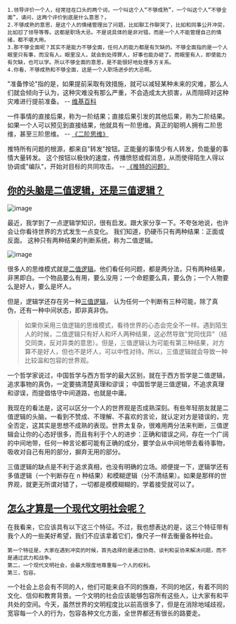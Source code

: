 
```
1.领导评价一个人，经常挂在口头的两个词，一个叫这个人“不够成熟”，一个叫这个人“不够全面”，请问，这两个评价到底是什么意思？。
2.不够成熟的意思，是这个人的情绪管理出了问题，比如聊工作聊哭了，比如和同事公开冲突，比如怼了领导等等。这都是职场大忌。不是说具体的是非对错，而是一个人不能管理自己的情绪，都不堪大用。
3.那不够全面呢？其实不是能力不够全面，任何人的能力都是有欠缺的。不够全面指的是一个人眼里只有事，而没有人。眼里没人，就会到处得罪人，好事也能办砸了。而眼里有人，即使能力有欠缺，也可以学。所以不够全面的意思，是不能很好地处理多方关系。
4.你看，不够成熟和不够全面，这是一个人职场进步的大忌啊。
```

"准备悖论"指的是，如果提前采取有效措施，就可以减轻某种未来的灾难，那么人们就会倾向于认为，这种灾难没有那么严重，不会造成太大损害，从而阻碍对这种灾难进行提前准备。
-- [维基百科](https://en.wikipedia.org/wiki/Preparedness_paradox)

一件事情的直接后果，称为一阶结果；直接后果引发的其他后果，称为二阶结果。
如果一个人可以预见到直接结果，他就具有一阶思维。真正的聪明人拥有二阶思维，甚至三阶思维。
-- [《二阶思维》](https://fs.blog/second-order-thinking/)

推特所有问题的根源，都来自"转发"按钮。正能量的事情少有人转发，负能量的事情大量转发。
这个按钮以极快的速度，传播愤怒或假消息，从而使得陌生人得以协调或"编队"，开始对目标的共同攻击。
-- [《推特的问题》](https://noahpinion.substack.com/p/twitters-problems-a-roundup)

## [你的头脑是二值逻辑，还是三值逻辑？](https://www.ruanyifeng.com/blog/2020/10/weekly-issue-131.html)

![image](https://user-images.githubusercontent.com/117549124/200160620-db6ab505-bb9a-4210-a910-9bb5d352ddc2.png)

最近，我学到了一点逻辑学知识，很有启发。跟大家分享一下。不夸张地说，也许会让你看待世界的方式发生一点变化。
我们知道，扔硬币只有两种结果：正面或反面。 这种只有两种结果的判断系统，称为二值逻辑。

![image](https://user-images.githubusercontent.com/117549124/200160619-e12ffe1f-867a-4e06-9712-45d132f8835f.png)

很多人的思维模式就是[二值逻辑](https://baike.baidu.com/item/二值逻辑)。他们看任何问题，都是两分法，只有两种结果，非黑即白。一个物品要么有用，要么没用；一个命题要么真，要么伪；一个人物要么是好人，要么是坏人。

但是，逻辑学还存在另一种[三值逻辑](https://baike.baidu.com/item/三值逻辑关系)， 认为任何一个判断有三种可能，除了真伪，还有一种中间状态，即非真非伪。

> 如果你采用三值逻辑的思维模式，看待世界的心态会完全不一样。遇到陌生人的时候，二值逻辑只有好人和坏人两种结果，这必然导致"党同伐异"（结交同类，反对异类的意思）。但是，三值逻辑认为可能有第三种结果，对方算不是好人，但也不是坏人，可以中性对待。所以，三值逻辑就会导致一种比较温和包容的世界观。

一个哲学家说过，中国哲学与西方哲学的最大区别，就在于西方哲学是二值逻辑，追求事物的真伪，一定要搞清楚真理和谬误； 中国哲学是三值逻辑，不追求真理和谬误，而提倡恪守中间道路，也就是中庸。

我现在的看法是，这可以区分一个人的世界观是否成熟深刻。有些年轻朋友就是二值逻辑的头脑，一看到不赞成、不理解、不喜欢的言论，就认定对方是错误的，完全否定，这其实是思想不成熟的表现。世界太复杂，很难用两分法来判断，三值逻辑会让你的心态好很多，而且有利于个人的进步：正确和错误之间，存在一个广阔的中间地带，任何一种言论都可能有正确的成分，要学会从中间地带去看待事物，吸收对自己有用的部分，摒弃无用的部分。

三值逻辑的缺点是不利于追求真相，也没有明确的立场。顺便提一下，逻辑学还有多值逻辑（一个判断存在 n 种结果）和模糊逻辑（分不清结果）。如果是那样的世界观，就更无所谓对错了，一切都是模模糊糊的，学着接受就可以了。

## [怎么才算是一个现代文明社会呢？](https://www.dedao.cn/course/article?id=dA5eO3NDrGk8KP0qw3K2oxp9MRBzQP)

在我看来，它应该具有以下这三个特征。不过，我也想表达的是，这三个特征带有我个人的一些美好希望，我们不应该拿着它们，像尺子一样去衡量各种社会。

```
第一个特征是，大家在遇到冲突的时候，首先选择的是通过协商、谈判和妥协来解决问题，而不是通过武力和战争。
第二，一个现代文明社会，会最大限度地尊重每一个人的权利。
第三，包容。
```

一个社会上总会有不同的人，他们可能来自不同的族裔，不同的地区，有着不同的文化、信仰和教育背景。一个文明的社会应该能够包容所有这些人，让大家有和平共处的空间。今天，虽然世界的文明程度比以前高很多了，但是在消除地域歧视，宽容每一个人的行为，包容各种文化方面，全世界都还有很长的路要走。
